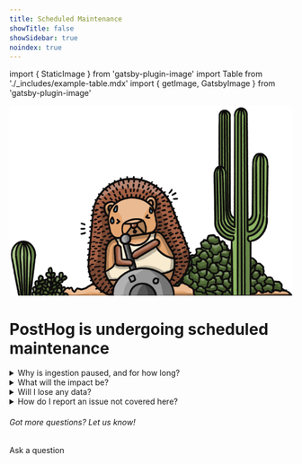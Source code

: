 ```yaml
---
title: Scheduled Maintenance
showTitle: false
showSidebar: true
noindex: true
---
```


import { StaticImage } from 'gatsby-plugin-image'
import Table from './_includes/example-table.mdx'
import { getImage, GatsbyImage } from 'gatsby-plugin-image'

![Builder Hog](./images/service-message/worker-hog.png)
<br />

<h1 className="text-center px-2 pt-4 pb-2 md:px-8 text-3xl md:text-5xl xl:text-6xl relative z-20" style={{ marginTop: "-2rem", marginBottom: "-.5rem" }}>PostHog is undergoing <span className="text-red">scheduled</span> maintenance</h1>

<Hero
    subtitle="We've temporarily paused ingestion. We'll keep this page updated."
/>

<details> 
  <summary> Why is ingestion paused, and for how long? </summary>
  <br />
We're migrating the Postgres database for our US cloud to make PostHog faster, and more scalable. We can't migrate the database efficiently while it's in use, so we've temporarily paused ingestion. This is a planned event and is not related to an incident or outage.

We started work at 11:00 UTC and expect it to take up to four hours. If it takes longer, we'll keep this page updated with the latest information. We'll remove the in-app banner once work is finished.
</details>

<details> 
<summary> What will the impact be?</summary>
  <br />
This work will only impact users on our US Cloud, regardless of where they are in the world. Self-hosted and EU Cloud users are unaffected. 
  
You'll still be able to log in and use PostHog to analyze historic data as normal, but no new data will be ingested to PostHog while this maintenance is underway. Instead, we'll store data and ingest it as normal once the work is complete. Events will be delayed, but not lost. 

Feature flags and experiments will function as expected for your users, but you won't be able to make changes to them until the maintenance is complete.   
</details>

<details> 
<summary> Will I lose any data?</summary>
  <br />
No. No events or data will be lost. Instead, data will be delayed during the maintenance period and become accessible once the work is complete. 
</details>

<details> 
  <summary> How do I report an issue not covered here? </summary>
    <br />
If you're seeing a bug or other unexpected behaviour, you can report it in the app using the drop down menu in the top right and selecting 'Report bug / get support'. Alternatively, you can ask us a question using the button below. 

If you suspect an outage or incident affecting PostHog services, we recommend checking [our status metrics](https://status.posthog.com/) before reporting.
</details>

<div className="centered py-5">
<h6>Got more questions? Let us know!</h6>
<CallToAction type="primary" width="84" to="/questions">
    Ask a question
</CallToAction>
</div>
